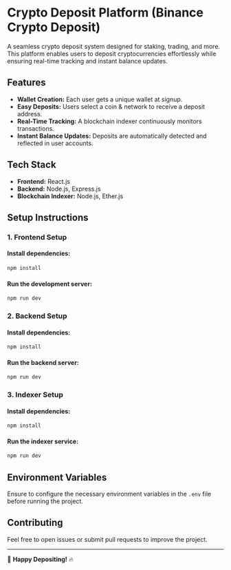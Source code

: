 # Crypto Deposit Platform (Binance Crypto Deposit)

A seamless crypto deposit system designed for staking, trading, and more. This platform enables users to deposit cryptocurrencies effortlessly while ensuring real-time tracking and instant balance updates.

## Features
- **Wallet Creation:** Each user gets a unique wallet at signup.
- **Easy Deposits:** Users select a coin & network to receive a deposit address.
- **Real-Time Tracking:** A blockchain indexer continuously monitors transactions.
- **Instant Balance Updates:** Deposits are automatically detected and reflected in user accounts.

## Tech Stack
- **Frontend:** React.js
- **Backend:** Node.js, Express.js
- **Blockchain Indexer:** Node.js, Ether.js

## Setup Instructions

### 1. Frontend Setup
#### Install dependencies:
```sh
npm install
```
#### Run the development server:
```sh
npm run dev
```

### 2. Backend Setup
#### Install dependencies:
```sh
npm install
```
#### Run the backend server:
```sh
npm run dev
```

### 3. Indexer Setup
#### Install dependencies:
```sh
npm install
```
#### Run the indexer service:
```sh
npm run dev
```

## Environment Variables
Ensure to configure the necessary environment variables in the `.env` file before running the project.

## Contributing
Feel free to open issues or submit pull requests to improve the project.


---
🚀 **Happy Depositing!** 🔥

